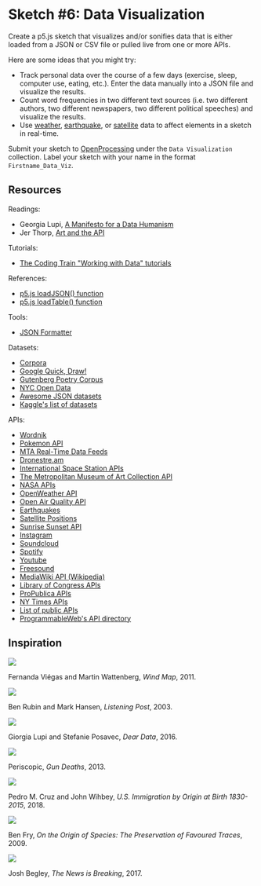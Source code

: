 # Sketch #6: Data Visualization

Create a p5.js sketch that visualizes and/or sonifies data that is either loaded from a JSON or CSV file or pulled live from one or more APIs.

Here are some ideas that you might try:

- Track personal data over the course of a few days (exercise, sleep, computer use, eating, etc.). Enter the data manually into a JSON file and visualize the results.
- Count word frequencies in two different text sources (i.e. two different authors, two different newspapers, two different political speeches) and visualize the results.
- Use [weather](https://openweathermap.org/API), [earthquake](https://earthquake.usgs.gov/earthquakes/feed/v1.0/geojson.php), or [satellite](https://www.n2yo.com/api/) data to affect elements in a sketch in real-time.

Submit your sketch to [OpenProcessing](https://www.openprocessing.org/class/60310) under the `Data Visualization` collection. Label your sketch with your name in the format `Firstname_Data_Viz`.

## Resources

Readings:

- Georgia Lupi, [A Manifesto for a Data Humanism](http://giorgialupi.com/data-humanism-my-manifesto-for-a-new-data-wold/)
- Jer Thorp, [Art and the API](http://blog.blprnt.com/blog/blprnt/art-and-the-api)

Tutorials:
- [The Coding Train "Working with Data" tutorials](https://thecodingtrain.com/Tutorials/10-working-with-data)

References:

- [p5.js loadJSON() function](https://p5js.org/reference/#/p5/loadJSON)
- [p5.js loadTable() function](https://p5js.org/reference/#/p5/loadTable)

Tools:

- [JSON Formatter](https://jsonformatter.curiousconcept.com/)

Datasets:

- [Corpora](https://github.com/dariusk/corpora)
- [Google Quick, Draw!](https://github.com/googlecreativelab/quickdraw-dataset)
- [Gutenberg Poetry Corpus](https://github.com/aparrish/gutenberg-poetry-corpus)
- [NYC Open Data](https://opendata.cityofnewyork.us/data/)
- [Awesome JSON datasets](https://github.com/jdorfman/awesome-json-datasets)
- [Kaggle's list of datasets](https://www.kaggle.com/datasets?fileType=json)

APIs:

- [Wordnik](https://developer.wordnik.com/docs#/)
- [Pokemon API](https://pokeapi.co/)
- [MTA Real-Time Data Feeds](http://web.mta.info/developers/developer-data-terms.html#data)
- [Dronestre.am](http://dronestre.am/)
- [International Space Station APIs](http://api.open-notify.org/)
- [The Metropolitan Museum of Art Collection API](https://metmuseum.github.io/)
- [NASA APIs](https://api.nasa.gov/)
- [OpenWeather API](https://openweathermap.org/API)
- [Open Air Quality API](https://docs.openaq.org/)
- [Earthquakes](https://earthquake.usgs.gov/earthquakes/feed/v1.0/geojson.php)
- [Satellite Positions](https://www.n2yo.com/api/)
- [Sunrise Sunset API](https://sunrise-sunset.org/api)
- [Instagram](https://developers.facebook.com/docs/instagram-basic-display-api/)
- [Soundcloud](https://developers.soundcloud.com/docs/api/guide)
- [Spotify](https://developer.spotify.com/documentation/web-api/)
- [Youtube](https://developers.google.com/youtube/v3/getting-started)
- [Freesound](https://freesound.org/docs/api/index.html)
- [MediaWiki API (Wikipedia)](https://www.mediawiki.org/wiki/API:Main_page)
- [Library of Congress APIs](https://labs.loc.gov/lc-for-robots/)
- [ProPublica APIs](https://www.propublica.org/datastore/apis)
- [NY Times APIs](https://developer.nytimes.com/apis)
- [List of public APIs](https://github.com/public-apis/public-apis)
- [ProgrammableWeb's API directory](https://www.programmableweb.com/category/all/apis)

## Inspiration

[![](https://user-images.githubusercontent.com/2325893/67664102-5a9bec00-f93d-11e9-99a2-4de5624a8352.png)](http://hint.fm/wind/)

Fernanda Viégas and Martin Wattenberg, _Wind Map_, 2011.

[![](https://user-images.githubusercontent.com/2325893/67662693-44406100-f93a-11e9-885e-d618a8a1a80a.png)](http://modes.io/listening-post-ten-years-on/)

Ben Rubin and Mark Hansen, _Listening Post_, 2003.

[![](https://user-images.githubusercontent.com/2325893/67663815-b154f600-f93c-11e9-98d5-bc2d109d7b0b.png)](http://www.dear-data.com/theproject)

Giorgia Lupi and Stefanie Posavec, _Dear Data_, 2016.

[![](https://user-images.githubusercontent.com/2325893/67662881-a4370780-f93a-11e9-960d-6f637cfcb8f3.png)](http://guns.periscopic.com/)

Periscopic, _Gun Deaths_, 2013.

[![](https://user-images.githubusercontent.com/2325893/67664222-9767e300-f93d-11e9-8589-493b1b644939.png)](https://www.nationalgeographic.com/culture/2018/07/graphic-united-states-immigration-origins-rings-tree-culture/)

Pedro M. Cruz and John Wihbey, _U.S. Immigration by Origin at Birth 1830-2015_, 2018.

[![](https://user-images.githubusercontent.com/2325893/67663639-5cb17b00-f93c-11e9-99fa-3d5fc27321e0.png)](https://fathom.info/traces/)

Ben Fry, _On the Origin of Species: The Preservation of Favoured Traces_, 2009.

[![](https://user-images.githubusercontent.com/2325893/67875296-86b99780-fb0c-11e9-91e3-a671a15d8c6a.png)](https://vimeo.com/204951759)

Josh Begley, _The News is Breaking_, 2017.
